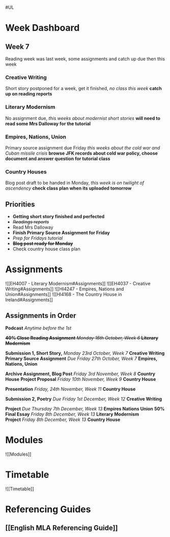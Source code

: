 #UL

# Week Dashboard
## Week 7

Reading week was last week, some assignments and catch up due then this week
### Creative Writing
Short story postponed for a week, get it finished, *no class this week* **catch up on reading reports**
### Literary Modernism
No assignment due, *this weeks about modernist short stories* **will need to read some Mrs Dalloway for the tutorial**
### Empires, Nations, Union
Primary source assignment due Friday *this weeks about the cold war and Cuban missile crisis* **browse JFK records about cold war policy, choose document and answer question for tutorial class**
### Country Houses
Blog post draft to be handed in Monday, *this week is on twilight of ascendency* **check class plan when its uploaded tomorrow**
## Priorities

- **Getting short story finished and perfected**
- ~~*Readings reports*~~
- Read Mrs Dalloway
- **Finish Primary Source Assignment for Friday**
- *Prep for Fridays tutorial*
- ~~**Blog post ready for Monday**~~
- Check country house class plan
# Assignments

![[EH4007 - Literary Modernism#Assignments]]
![[EH4037 - Creative Writing#Assignments]]
![[HI4247 - Empires, Nations and Union#Assignments]]
![[HI4168 - The Country House in Ireland#Assignments]]
## Assignments in Order

**Podcast** *Anytime before the 1st*

~~**40% Close Reading Assignment** _Monday 16th October, Week 6_ **Literary Modernism**~~

**Submission 1, Short Story,** _Monday 23rd October, Week 7_ **Creative Writing**
**Primary Source Assignment** _Due Friday 27th October, Week 7_ **Empires, Nations, Union**

**Archive Assignment, Blog Post** _Friday 3rd November, Week 8_ **Country House**
**Project Proposal** _Friday 10th November, Week 9_ **Country House**

**Presentation** _Friday, 24th November, Week 11_ **Country House**

**Submission 2, Poetry** _Due Friday 1st December, Week 12_ **Creative Writing**

**Project** _Due Thursday 7th December, Week 13_ **Empires Nations Union**
**50% Final Essay** _Friday 8th December, Week 13_ **Literary Modernism**
**Project** _Friday 8th December, Week 13_ **Country House**
# Modules
![[Modules]] 
# Timetable 
![[Timetable]]  
# Referencing Guides

## [[English MLA Referencing Guide]] 